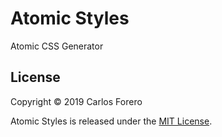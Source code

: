 # Atomic Styles

Atomic CSS Generator

## License

Copyright © 2019 Carlos Forero

Atomic Styles is released under the [MIT License](LICENSE).
